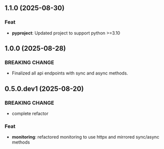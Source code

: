 ## 1.1.0 (2025-08-30)

### Feat

- **pyproject**: Updated project to support python >=3.10

## 1.0.0 (2025-08-28)

### BREAKING CHANGE

- Finalized all api endpoints with sync and async methods. 

## 0.5.0.dev1 (2025-08-20)

### BREAKING CHANGE

- complete refactor

### Feat

- **monitoring**: refactored monitoring to use httpx and mirrored sync/async methods
